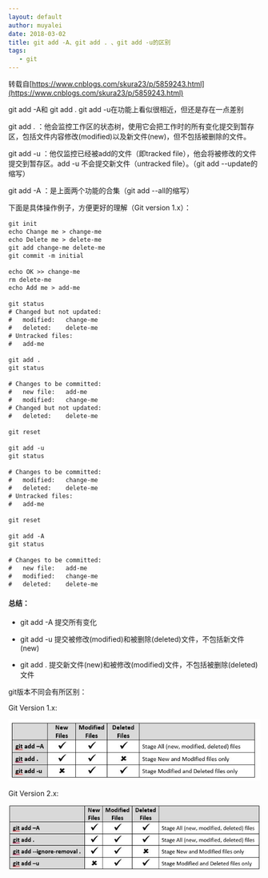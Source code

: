 ```yaml
---
layout: default
author: muyalei
date: 2018-03-02
title: git add -A、git add . 、git add -u的区别
tags:
   - git
---
```


转载自[https://www.cnblogs.com/skura23/p/5859243.html](https://www.cnblogs.com/skura23/p/5859243.html)

git add -A和 git add .   git add -u在功能上看似很相近，但还是存在一点差别

git add . ：他会监控工作区的状态树，使用它会把工作时的所有变化提交到暂存区，包括文件内容修改(modified)以及新文件(new)，但不包括被删除的文件。

git add -u ：他仅监控已经被add的文件（即tracked file），他会将被修改的文件提交到暂存区。add -u 不会提交新文件（untracked file）。（git add --update的缩写）

git add -A ：是上面两个功能的合集（git add --all的缩写）

下面是具体操作例子，方便更好的理解（Git version 1.x）：
```
git init
echo Change me > change-me
echo Delete me > delete-me
git add change-me delete-me
git commit -m initial

echo OK >> change-me
rm delete-me
echo Add me > add-me

git status
# Changed but not updated:
#   modified:   change-me
#   deleted:    delete-me
# Untracked files:
#   add-me

git add .
git status

# Changes to be committed:
#   new file:   add-me
#   modified:   change-me
# Changed but not updated:
#   deleted:    delete-me

git reset

git add -u
git status

# Changes to be committed:
#   modified:   change-me
#   deleted:    delete-me
# Untracked files:
#   add-me

git reset

git add -A
git status

# Changes to be committed:
#   new file:   add-me
#   modified:   change-me
#   deleted:    delete-me
```
#### 总结：

- git add -A  提交所有变化

- git add -u  提交被修改(modified)和被删除(deleted)文件，不包括新文件(new)

- git add .  提交新文件(new)和被修改(modified)文件，不包括被删除(deleted)文件

git版本不同会有所区别：

Git Version 1.x:
 
![2018-03-02-git add -A、git add . 、git add -u 的区别_图片1.jpg](https://github.com/muyalei/muyalei.github.io/blob/gh-pages/img/2018-03-02-git%20add%20-A、git%20add%20.%20、git%20add%20-u%20的区别_图片1.jpg)

Git Version 2.x: 

![2018-03-02-git add -A、git add . 、git add -u 的区别_图片2.jpg](https://github.com/muyalei/muyalei.github.io/blob/gh-pages/img/2018-03-02-git%20add%20-A、git%20add%20.%20、git%20add%20-u%20的区别_图片2.jpg)
